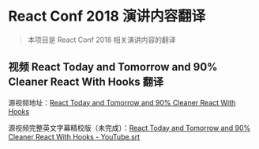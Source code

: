 # React Conf 2018 演讲内容翻译

> 本项目是 React Conf 2018 相关演讲内容的翻译

## 视频 React Today and Tomorrow and 90% Cleaner React With Hooks 翻译

源视频地址：[React Today and Tomorrow and 90% Cleaner React With Hooks](https://youtu.be/dpw9EHDh2bM)

源视频完整英文字幕精校版（未完成）：[React Today and Tomorrow and 90% Cleaner React With Hooks - YouTube.srt](https://github.com/Ivocin/Traslation/blob/master/React%20Conf%202018/React%20Today%20and%20Tomorrow%20and%2090%25%20Cleaner%20React%20With%20Hooks%20-%20YouTube.srt)
